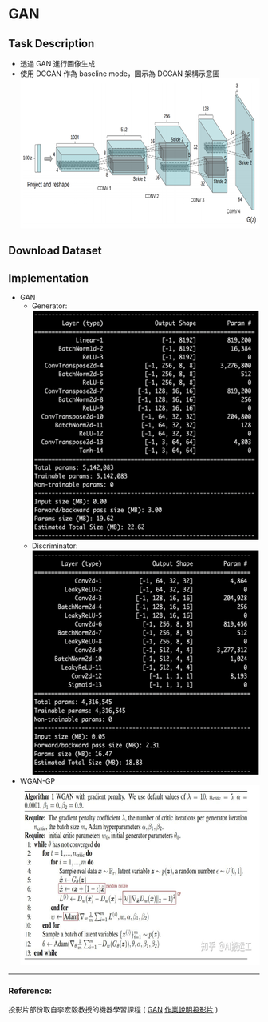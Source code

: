 # GAN
## Task Description
* 透過 GAN 進行圖像生成
* 使用 DCGAN 作為 baseline mode，圖示為 DCGAN 架構示意圖
<img src="images/architecture.png" width=700 height=300 /> <br>
## Download Dataset

## Implementation
* GAN
  * Generator: <br>
  <img src="images/gan_generator.png" width=500 height=460 /> <br>
  * Discriminator: <br>
  <img src="images/gan_discriminator.png" width=500 height=450 /> <br>
* WGAN-GP
<img src="images/wgan-gp.png" width=700 height=360 /> <br>
---
### Reference:
投影片部份取自李宏毅教授的機器學習課程 (
[GAN](http://speech.ee.ntu.edu.tw/~tlkagk/courses/MLDS_2018/Lecture/GAN%20(v2).pdf)
[作業說明投影片](https://docs.google.com/presentation/d/1uiyajjlvamCqbXscMbcZC5mqqC138jDPEapAjDuXHTM/edit#slide=id.g810edf731e_0_20) )
